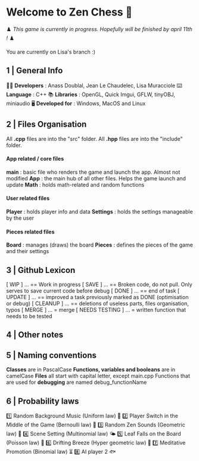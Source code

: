 # Welcome to Zen Chess 🍃
♟️ *This game is currently in progress. Hopefully will be finished by april 11th !* ♟️

You are currently on Lisa's branch :) 

## 1 | General Info
🧑‍💻 **Developers** : Anass Doublal, Jean Le Chaudelec, Lisa Muracciole
⌨️ **Language** : C++
📚 **Libraries** : OpenGL, Quick Imgui, GFLW, tinyOBJ, miniaudio
🖥️ **Developed for** : Windows, MacOS and Linux

## 2 | Files Organisation
All **.cpp** files are into the "src" folder. All **.hpp** files are into the "include" folder.

#### App related / core  files
**main** : basic file who renders the game and launch the app. Almost not modified
**App** : the main hub of all other files. Helps the game launch and update
**Math** : holds math-related and random functions

#### User related files
**Player** : holds player info and data
**Settings** : holds the settings manageable by the user

#### Pieces related files
**Board** : manages (draws) the board
**Pieces** : defines the pieces of the game and their settings

## 3 | Github Lexicon
[ WIP ] ... == Work in progress
[ SAVE ] ... == Broken code, do not pull. Only serves to save current code before debug
[ DONE ] ... == end of task
[ UPDATE ] ... == improved a task previously marked as DONE (optimisation or debug)
[ CLEANUP ] ... == deletions of useless parts, files organisation, typos
[ MERGE ] ... = merge
[ NEEDS TESTING ] ... = written function that needs to be tested

## 4 | Other notes


## 5 | Naming conventions
**Classes** are in PascalCase
**Functions, variables and booleans** are in camelCase
**Files** all start with capital letter, except main.cpp
Functions that are used for **debugging** are named debug_functionName

## 6 | Probability laws
1️⃣ Random Background Music (Uniform law) 🎵
2️⃣ Player Switch in the Middle of the Game (Bernoulli law) 🔄
3️⃣ Random Zen Sounds (Geometric law) 🌿
4️⃣ Scene Setting (Multinomial law) 🌤️
5️⃣ Leaf Falls on the Board (Poisson law) 🍃
6️⃣ Drifting Breeze (Hyper geometric law) 🎐
7️⃣ Meditative Promotion (Binomial law) ⏳
8️⃣ AI player 2 🐟